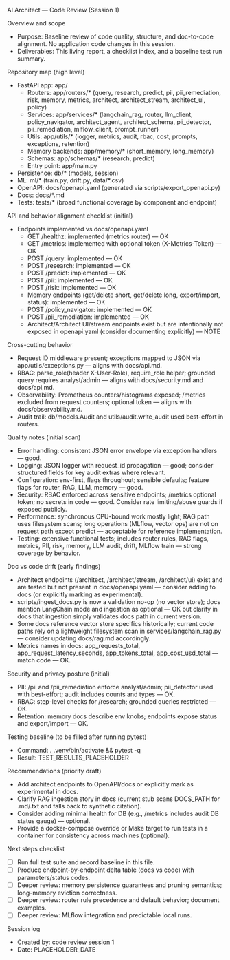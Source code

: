 AI Architect — Code Review (Session 1)

Overview and scope
- Purpose: Baseline review of code quality, structure, and doc-to-code alignment. No application code changes in this session.
- Deliverables: This living report, a checklist index, and a baseline test run summary.

Repository map (high level)
- FastAPI app: app/
  - Routers: app/routers/* (query, research, predict, pii, pii_remediation, risk, memory, metrics, architect, architect_stream, architect_ui, policy)
  - Services: app/services/* (langchain_rag, router, llm_client, policy_navigator, architect_agent, architect_schema, pii_detector, pii_remediation, mlflow_client, prompt_runner)
  - Utils: app/utils/* (logger, metrics, audit, rbac, cost, prompts, exceptions, retention)
  - Memory backends: app/memory/* (short_memory, long_memory)
  - Schemas: app/schemas/* (research, predict)
  - Entry point: app/main.py
- Persistence: db/* (models, session)
- ML: ml/* (train.py, drift.py, data/*.csv)
- OpenAPI: docs/openapi.yaml (generated via scripts/export_openapi.py)
- Docs: docs/*.md
- Tests: tests/* (broad functional coverage by component and endpoint)

API and behavior alignment checklist (initial)
- Endpoints implemented vs docs/openapi.yaml
  - GET /healthz: implemented (metrics router) — OK
  - GET /metrics: implemented with optional token (X-Metrics-Token) — OK
  - POST /query: implemented — OK
  - POST /research: implemented — OK
  - POST /predict: implemented — OK
  - POST /pii: implemented — OK
  - POST /risk: implemented — OK
  - Memory endpoints (get/delete short, get/delete long, export/import, status): implemented — OK
  - POST /policy_navigator: implemented — OK
  - POST /pii_remediation: implemented — OK
  - Architect/Architect UI/stream endpoints exist but are intentionally not exposed in openapi.yaml (consider documenting explicitly) — NOTE

Cross-cutting behavior
- Request ID middleware present; exceptions mapped to JSON via app/utils/exceptions.py — aligns with docs/api.md.
- RBAC: parse_role(header X-User-Role), require_role helper; grounded query requires analyst/admin — aligns with docs/security.md and docs/api.md.
- Observability: Prometheus counters/histograms exposed; /metrics excluded from request counters; optional token — aligns with docs/observability.md.
- Audit trail: db/models.Audit and utils/audit.write_audit used best-effort in routers.

Quality notes (initial scan)
- Error handling: consistent JSON error envelope via exception handlers — good.
- Logging: JSON logger with request_id propagation — good; consider structured fields for key audit extras where relevant.
- Configuration: env-first, flags throughout; sensible defaults; feature flags for router, RAG, LLM, memory — good.
- Security: RBAC enforced across sensitive endpoints; /metrics optional token; no secrets in code — good. Consider rate limiting/abuse guards if exposed publicly.
- Performance: synchronous CPU-bound work mostly light; RAG path uses filesystem scans; long operations (MLflow, vector ops) are not on request path except predict — acceptable for reference implementation.
- Testing: extensive functional tests; includes router rules, RAG flags, metrics, PII, risk, memory, LLM audit, drift, MLflow train — strong coverage by behavior.

Doc vs code drift (early findings)
- Architect endpoints (/architect, /architect/stream, /architect/ui) exist and are tested but not present in docs/openapi.yaml — consider adding to docs (or explicitly marking as experimental).
- scripts/ingest_docs.py is now a validation no-op (no vector store); docs mention LangChain mode and ingestion as optional — OK but clarify in docs that ingestion simply validates docs path in current version.
- Some docs reference vector store specifics historically; current code paths rely on a lightweight filesystem scan in services/langchain_rag.py — consider updating docs/rag.md accordingly.
- Metrics names in docs: app_requests_total, app_request_latency_seconds, app_tokens_total, app_cost_usd_total — match code — OK.

Security and privacy posture (initial)
- PII: /pii and /pii_remediation enforce analyst/admin; pii_detector used with best-effort; audit includes counts and types — OK.
- RBAC: step-level checks for /research; grounded queries restricted — OK.
- Retention: memory docs describe env knobs; endpoints expose status and export/import — OK.

Testing baseline (to be filled after running pytest)
- Command: . .venv/bin/activate && pytest -q
- Result: TEST_RESULTS_PLACEHOLDER

Recommendations (priority draft)
- Add architect endpoints to OpenAPI/docs or explicitly mark as experimental in docs.
- Clarify RAG ingestion story in docs (current stub scans DOCS_PATH for .md/.txt and falls back to synthetic citation).
- Consider adding minimal health for DB (e.g., /metrics includes audit DB status gauge) — optional.
- Provide a docker-compose override or Make target to run tests in a container for consistency across machines (optional).

Next steps checklist
- [ ] Run full test suite and record baseline in this file.
- [ ] Produce endpoint-by-endpoint delta table (docs vs code) with parameters/status codes.
- [ ] Deeper review: memory persistence guarantees and pruning semantics; long-memory eviction correctness.
- [ ] Deeper review: router rule precedence and default behavior; document examples.
- [ ] Deeper review: MLflow integration and predictable local runs.

Session log
- Created by: code review session 1
- Date: PLACEHOLDER_DATE
